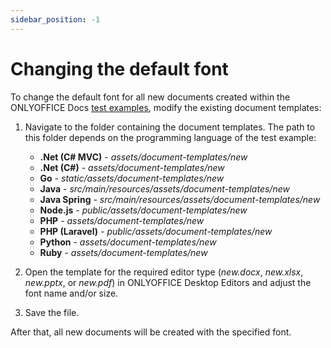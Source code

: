 ```yaml
---
sidebar_position: -1
---
```


# Changing the default font

To change the default font for all new documents created within the ONLYOFFICE Docs [test examples](language-specific-samples.md), modify the existing document templates:

1. Navigate to the folder containing the document templates. The path to this folder depends on the programming language of the test example:

   - **.Net (C# MVC)** - *assets/document-templates/new*
   - **.Net (C#)** - *assets/document-templates/new*
   - **Go** - *static/assets/document-templates/new*
   - **Java** - *src/main/resources/assets/document-templates/new*
   - **Java Spring** - *src/main/resources/assets/document-templates/new*
   - **Node.js** - *public/assets/document-templates/new*
   - **PHP** - *assets/document-templates/new*
   - **PHP (Laravel)** - *public/assets/document-templates/new*
   - **Python** - *assets/document-templates/new*
   - **Ruby** - *assets/document-templates/new*

2. Open the template for the required editor type (*new.docx*, *new.xlsx*, *new.pptx*, or *new.pdf*) in ONLYOFFICE Desktop Editors and adjust the font name and/or size.

3. Save the file.

After that, all new documents will be created with the specified font.
